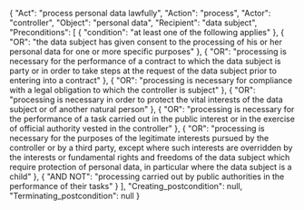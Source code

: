 {
  "Act": "process personal data lawfully",
  "Action": "process",
  "Actor": "controller",
  "Object": "personal data",
  "Recipient": "data subject",
  "Preconditions": [
    {
      "condition": "at least one of the following applies"
    },
    {
      "OR": "the data subject has given consent to the processing of his or her personal data for one or more specific purposes"
    },
    {
      "OR": "processing is necessary for the performance of a contract to which the data subject is party or in order to take steps at the request of the data subject prior to entering into a contract"
    },
    {
      "OR": "processing is necessary for compliance with a legal obligation to which the controller is subject"
    },
    {
      "OR": "processing is necessary in order to protect the vital interests of the data subject or of another natural person"
    },
    {
      "OR": "processing is necessary for the performance of a task carried out in the public interest or in the exercise of official authority vested in the controller"
    },
    {
      "OR": "processing is necessary for the purposes of the legitimate interests pursued by the controller or by a third party, except where such interests are overridden by the interests or fundamental rights and freedoms of the data subject which require protection of personal data, in particular where the data subject is a child"
    },
    {
      "AND NOT": "processing carried out by public authorities in the performance of their tasks"
    }
  ],
  "Creating_postcondition": null,
  "Terminating_postcondition": null
}